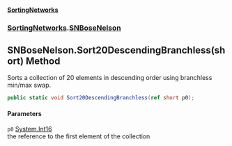 #### [SortingNetworks](./index.md 'index')
### [SortingNetworks](./SortingNetworks.md 'SortingNetworks').[SNBoseNelson](./SortingNetworks-SNBoseNelson.md 'SortingNetworks.SNBoseNelson')
## SNBoseNelson.Sort20DescendingBranchless(short) Method
Sorts a collection of 20 elements in descending order using branchless min/max swap.  
```csharp
public static void Sort20DescendingBranchless(ref short p0);
```
#### Parameters
<a name='SortingNetworks-SNBoseNelson-Sort20DescendingBranchless(short)-p0'></a>
`p0` [System.Int16](https://docs.microsoft.com/en-us/dotnet/api/System.Int16 'System.Int16')  
the reference to the first element of the collection  
  
